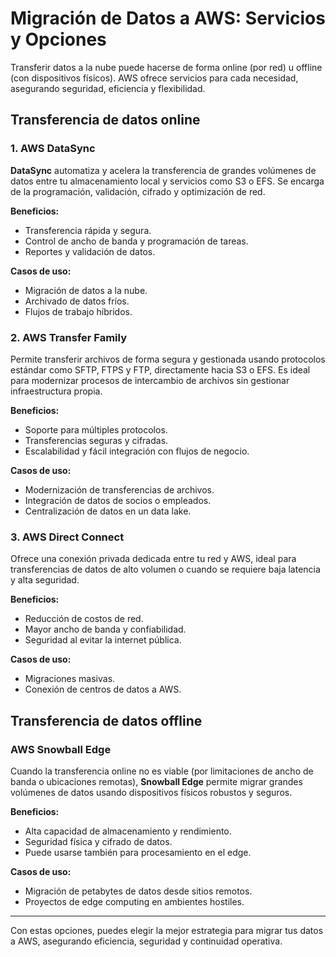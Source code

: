 # Migración de Datos a AWS: Servicios y Opciones

Transferir datos a la nube puede hacerse de forma online (por red) u offline (con dispositivos físicos). AWS ofrece servicios para cada necesidad, asegurando seguridad, eficiencia y flexibilidad.

## Transferencia de datos online

### 1. AWS DataSync

**DataSync** automatiza y acelera la transferencia de grandes volúmenes de datos entre tu almacenamiento local y servicios como S3 o EFS. Se encarga de la programación, validación, cifrado y optimización de red.

**Beneficios:**

- Transferencia rápida y segura.
- Control de ancho de banda y programación de tareas.
- Reportes y validación de datos.

**Casos de uso:**

- Migración de datos a la nube.
- Archivado de datos fríos.
- Flujos de trabajo híbridos.

### 2. AWS Transfer Family

Permite transferir archivos de forma segura y gestionada usando protocolos estándar como SFTP, FTPS y FTP, directamente hacia S3 o EFS. Es ideal para modernizar procesos de intercambio de archivos sin gestionar infraestructura propia.

**Beneficios:**

- Soporte para múltiples protocolos.
- Transferencias seguras y cifradas.
- Escalabilidad y fácil integración con flujos de negocio.

**Casos de uso:**

- Modernización de transferencias de archivos.
- Integración de datos de socios o empleados.
- Centralización de datos en un data lake.

### 3. AWS Direct Connect

Ofrece una conexión privada dedicada entre tu red y AWS, ideal para transferencias de datos de alto volumen o cuando se requiere baja latencia y alta seguridad.

**Beneficios:**

- Reducción de costos de red.
- Mayor ancho de banda y confiabilidad.
- Seguridad al evitar la internet pública.

**Casos de uso:**

- Migraciones masivas.
- Conexión de centros de datos a AWS.

## Transferencia de datos offline

### AWS Snowball Edge

Cuando la transferencia online no es viable (por limitaciones de ancho de banda o ubicaciones remotas), **Snowball Edge** permite migrar grandes volúmenes de datos usando dispositivos físicos robustos y seguros.

**Beneficios:**

- Alta capacidad de almacenamiento y rendimiento.
- Seguridad física y cifrado de datos.
- Puede usarse también para procesamiento en el edge.

**Casos de uso:**

- Migración de petabytes de datos desde sitios remotos.
- Proyectos de edge computing en ambientes hostiles.

---

Con estas opciones, puedes elegir la mejor estrategia para migrar tus datos a AWS, asegurando eficiencia, seguridad y continuidad operativa.
